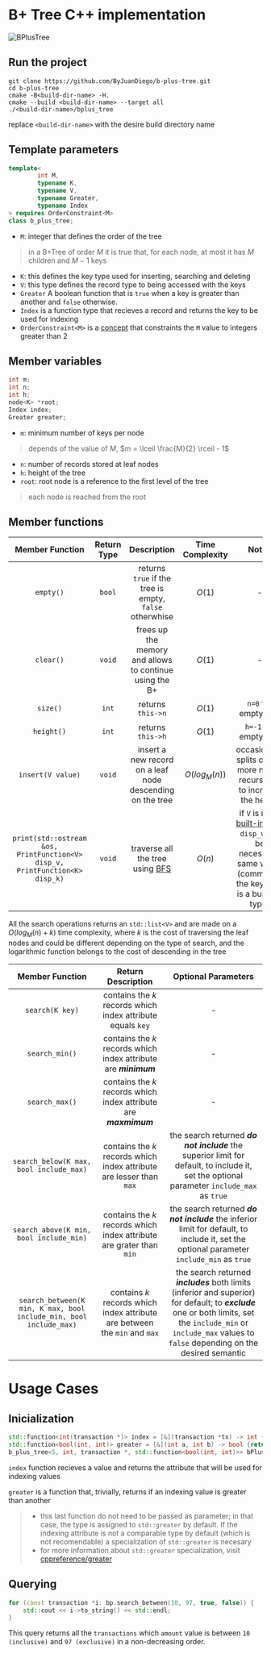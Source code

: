 # B+ Tree C++ implementation

![BPlusTree](https://iq.opengenus.org/content/images/2018/06/b--search.jpg)

## Run the project
```
git clone https://github.com/ByJuanDiego/b-plus-tree.git
cd b-plus-tree
cmake -B<build-dir-name> -H.
cmake --build <build-dir-name> --target all
./<build-dir-name>/bplus_tree
```
replace ```<build-dir-name>``` with the desire build directory name

## Template parameters
```c++
template<
        int M, 
        typename K, 
        typename V, 
        typename Greater, 
        typename Index
> requires OrderConstraint<M>
class b_plus_tree;
```

- ```M```: integer that defines the order of the tree
> in a B+Tree of order $M$ it is true that, for each node, at most it has $M$ children and $M-1$ keys
- ```K```: this defines the key type used for inserting, searching and deleting
- ```V```: this type defines the record type to being accessed with the keys
- ```Greater``` A boolean function that is ```true``` when a key is greater than another and ```false``` otherwise.
- ```Index``` is a function type that recieves a record and returns the key to be used for indexing
- ```OrderConstraint<M>``` is a [concept](https://www.educative.io/answers/how-to-use-the-requires-clause-with-concepts-in-cpp-classes) that constraints the ```M``` value to integers greater than 2

## Member variables

```c++
int m; 
int n; 
int h;
node<K> *root;
Index index;
Greater greater;
```
- ```m```: minimum number of keys per node
> depends of the value of $M$, $m = \lceil \frac{M}{2} \rceil - 1$
- ```n```: number of records stored at leaf nodes
- ```h```: height of the tree
- ```root```: root node is a reference to the first level of the tree
> each node is reached from the root

## Member functions

|                                 Member Function                                 | Return Type |                                        Description                                        | Time Complexity |                                                                                        Notes                                                                                        |
|:-------------------------------------------------------------------------------:|:-----------:|:-----------------------------------------------------------------------------------------:|:---------------:|:-----------------------------------------------------------------------------------------------------------------------------------------------------------------------------------:|
|                                  ```empty()```                                  | ```bool```  |              returns ```true``` if the tree is empty, ```false``` otherwhise              |     $O(1)$      |                                                                                          -                                                                                          |
|                                  ```clear()```                                  | ```void```  |                  frees up the memory and allows to continue using the B+                  |     $O(1)$      |                                                                                          -                                                                                          |                                                                                 |
|                                  ```size()```                                   |  ```int```  |                                   returns ```this->n```                                   |     $O(1)$      |                                                                              ```n=0``` for empty tree                                                                               |
|                                 ```height()```                                  |  ```int```  |                                   returns ```this->h```                                   |     $O(1)$      |                                                                             ```h=-1```  for empty tree                                                                              |
|                              ```insert(V value)```                              | ```void```  |                 insert a new record on a leaf node descending on the tree                 | $O(log_{M}(n))$ |                                                      occasionally splits one or more nodes recursively to increase the height                                                       |
| ```print(std::ostream &os, PrintFunction<V> disp_v, PrintFunction<K> disp_k)``` | ```void```  | traverse all the tree using [BFS](https://es.wikipedia.org/wiki/B%C3%BAsqueda_en_anchura) |     $O(n)$      | if ```V``` is not a [built-in type](https://en.cppreference.com/w/cpp/language/types) ```disp_v``` will be necessary, same with ```K``` (commonly, the key type is a build-in type) |

All the search operations returns an ```std::list<V>``` and are made on a $O(log_{M}(n) + k)$ time complexity, where $k$ is the cost of traversing the leaf nodes and could be different depending on the type of search, and the logarithmic function belongs to the cost of descending in the tree

|                                                                              Member Function                                                                              |                                 Return Description                                 |                                                                                                       Optional Parameters                                                                                                       |
|:-------------------------------------------------------------------------------------------------------------------------------------------------------------------------:|:----------------------------------------------------------------------------------:|:-------------------------------------------------------------------------------------------------------------------------------------------------------------------------------------------------------------------------------:|
|                                                                            ```search(K key)```                                                                            |          contains the $k$ records which index attribute equals ```key```           |                                                                                                                -                                                                                                                |
|                                                                            ```search_min()```                                                                             |          contains the $k$ records which index attribute are ***minimum***          |                                                                                                                -                                                                                                                |
 |                                                                            ```search_max()```                                                                             |         contains the $k$ records which index attribute are ***maxmimum***          |                                                                                                                -                                                                                                                |                                                                                 |
 |                                                                ```search_below(K max, bool include_max)```                                                                |      contains the $k$ records which index attribute are lesser than ```max```      |                                       the search returned ***do not include*** the superior limit for default, to include it, set the optional parameter ```include_max``` as ```true```                                        |
|                                                                ```search_above(K min, bool include_min)```                                                                |      contains the $k$ records which index attribute are grater than ```min```      |                                       the search returned ***do not include*** the inferior limit for default, to include it, set the optional parameter ```include_min``` as ```true```                                        |
|                                                  ```search_between(K min, K max, bool include_min, bool include_max)```                                                   | contains $k$ records which index attribute are between the ```min``` and ```max``` | the search returned ***includes*** both limits (inferior and superior) for default; to ***exclude*** one or both limits, set the ```include_min``` or ```include_max``` values to ```false``` depending on the desired semantic |

# Usage Cases

## Inicialization
```c++
std::function<int(transaction *)> index = [&](transaction *tx) -> int { return tx->amount; };
std::function<bool(int, int)> greater = [&](int a, int b) -> bool {return a > b;};
b_plus_tree<5, int, transaction *, std::function<bool(int, int)>> bPlusTree(index, greater);
```

 ```index``` function recieves a value and returns the attribute that will be used for indexing values

 ```greater``` is a function that, trivially, returns if an indexing value is greater than another
 
> - this last function do not need to be passed as parameter; in that case, the type is assigned to ```std::greater``` by default. If the indexing attribute is not a comparable type by default (which is not recomendable) a specialization of ```std::greater``` is necesary
> - for more information about ```std::greater``` specialization, visit [cppreference/greater](https://en.cppreference.com/w/cpp/utility/functional/greater)

## Querying
```c++
for (const transaction *i: bp.search_between(10, 97, true, false)) {
    std::cout << i->to_string() << std::endl;
}
```
This query returns all the ```transactions``` which ```amount``` value is between ```10 (inclusive)``` and ```97 (exclusive)``` in a non-decreasing order.
